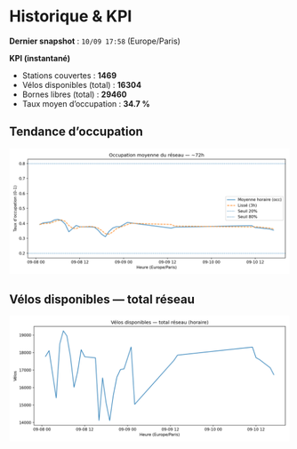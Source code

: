 # Historique & KPI

**Dernier snapshot** : `10/09 17:58` (Europe/Paris)

**KPI (instantané)**

- Stations couvertes : **1469**
- Vélos disponibles (total) : **16304**
- Bornes libres (total) : **29460**
- Taux moyen d’occupation : **34.7 %**

## Tendance d’occupation

![Mean occupancy](assets/figs/occupancy_last72h.png)

## Vélos disponibles — total réseau

![Bikes total](assets/figs/bikes_total_last72h.png)
